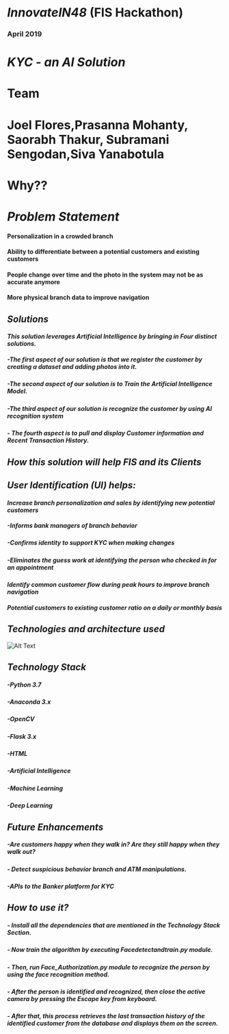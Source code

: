 # _*InnovateIN48*_  (FIS Hackathon)
### April 2019
# _*KYC - an AI Solution*_ 




# Team
# Joel Flores,Prasanna Mohanty, Saorabh Thakur, Subramani Sengodan,Siva Yanabotula




# Why?? 
# _*Problem Statement*_

#### Personalization in a crowded branch 
#### Ability to differentiate between a potential customers and existing customers 
#### People change over time and the photo in the system may not be as accurate anymore 
#### More physical branch data to improve navigation


## _*Solutions*_

#### _*This solution leverages Artificial Intelligence by bringing in Four distinct solutions.*_ 
##### -The first aspect of our solution is that we register the customer by creating a dataset and adding photos into it. 
##### -The second aspect of our solution is to Train the Artificial Intelligence Model.
##### -The third aspect of our solution is recognize the customer by using AI recognition system 
##### - The fourth aspect is to pull and display Customer information and Recent Transaction History. 

## _*How this solution will help FIS and its Clients*_

##  _*User Identification (UI) helps:*_
#### _*Increase branch personalization and sales by identifying new potential customers*_ 
##### -Informs bank managers of branch behavior
##### -Confirms identity to support KYC when making changes
##### -Eliminates the guess work at identifying the person who checked in for an appointment
#### _*Identify common customer flow during peak hours to improve branch navigation*_
#### _*Potential customers to existing customer ratio on a daily or monthly basis*_

## _*Technologies and architecture used*_

 ![Alt Text](https://innovateaiblob.blob.core.windows.net/images48/Slide9.JPG) 

## _*Technology Stack*_

##### -Python 3.7
##### -Anaconda 3.x
##### -OpenCV 
##### -Flask 3.x
##### -HTML
##### -Artificial Intelligence
##### -Machine Learning 
##### -Deep Learning

## _*Future Enhancements*_

##### -Are customers happy when they walk in? Are they still happy when they walk out?
##### - Detect suspicious behavior branch and ATM manipulations. 
##### -APIs to the Banker platform for KYC


## _*How to use it?*_

##### - Install all the dependencies that are mentioned in the Technology Stack Section.
##### - Now train the algorithm by executing Facedetectandtrain.py module.
##### - Then, run Face_Authorization.py module to recognize the person by using the face recognition method.
##### - After the person is identified and recognized, then close the active camera by pressing the Escape key from keyboard.
##### - After that, this process retrieves the last transaction history of the identified customer from the database and displays them on the screen.
